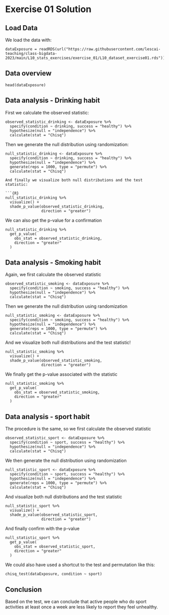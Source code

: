 # Exercise 01 Solution

## Load Data

We load the data with:

```{R}
dataExposure = readRDS(url("https://raw.githubusercontent.com/lescai-teaching/class-bigdata-2023/main/L10_stats_exercises/exercise_01/L10_dataset_exercise01.rds"))
```

## Data overview

```{R}
head(dataExposure)
```

## Data analysis - Drinking habit

First we calculate the observed statistic:


```{R}
observed_statistic_drinking <- dataExposure %>%
  specify(condition ~ drinking, success = "healthy") %>%
  hypothesize(null = "independence") %>%
  calculate(stat = "Chisq")
```

Then we generate the null distribution using randomization:


```{R}
null_statistic_drinking <- dataExposure %>%
  specify(condition ~ drinking, success = "healthy") %>%
  hypothesize(null = "independence") %>%
  generate(reps = 1000, type = "permute") %>%
  calculate(stat = "Chisq")

And finally we visualize both null distributions and the test statistic:

```{R}
null_statistic_drinking %>%
  visualize() + 
  shade_p_value(observed_statistic_drinking,
                direction = "greater")
```

We can also get the p-value for a confirmation 

```{R}
null_statistic_drinking %>%
  get_p_value(
    obs_stat = observed_statistic_drinking,
    direction = "greater"
  )
```



## Data analysis - Smoking habit

Again, we first calculate the observed statistic


```{R}
observed_statistic_smoking <- dataExposure %>%
  specify(condition ~ smoking, success = "healthy") %>%
  hypothesize(null = "independence") %>%
  calculate(stat = "Chisq")
```

Then we generate the null distribution using randomization

```{R}
null_statistic_smoking <- dataExposure %>%
  specify(condition ~ smoking, success = "healthy") %>%
  hypothesize(null = "independence") %>%
  generate(reps = 1000, type = "permute") %>%
  calculate(stat = "Chisq")
```

And we visualize both null distributions and the test statistic!

```{R}
null_statistic_smoking %>%
  visualize() + 
  shade_p_value(observed_statistic_smoking,
                direction = "greater")
```

We finally get the p-value associated with the statistic

```{R}
null_statistic_smoking %>%
  get_p_value(
    obs_stat = observed_statistic_smoking,
    direction = "greater"
  )
```


## Data analysis - sport habit

The procedure is the same, so we first calculate the observed statistic


```{R}
observed_statistic_sport <- dataExposure %>%
  specify(condition ~ sport, success = "healthy") %>%
  hypothesize(null = "independence") %>%
  calculate(stat = "Chisq")
```

We then generate the null distribution using randomization

```{R}
null_statistic_sport <- dataExposure %>%
  specify(condition ~ sport, success = "healthy") %>%
  hypothesize(null = "independence") %>%
  generate(reps = 1000, type = "permute") %>%
  calculate(stat = "Chisq")
```


And visualize both null distributions and the test statistic

```{R}
null_statistic_sport %>%
  visualize() + 
  shade_p_value(observed_statistic_sport,
                direction = "greater")
```
And finally confirm with the p-value
```{R}
null_statistic_sport %>%
  get_p_value(
    obs_stat = observed_statistic_sport,
    direction = "greater"
  )
```

We could also have used a shortcut to the test and permutation like this:

```{R}
chisq_test(dataExposure, condition ~ sport)
```

## Conclusion

Based on the test, we can conclude that active people who do sport activities at least once a week are less likely to report they feel unhealthy.
